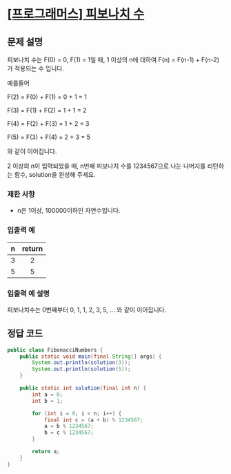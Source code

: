 # [\[프로그래머스\] 피보나치 수](https://programmers.co.kr/learn/courses/30/lessons/12945)

## 문제 설명

피보나치 수는 F(0) = 0, F(1) = 1일 때, 1 이상의 n에 대하여 F(n) = F(n-1) + F(n-2) 가 적용되는 수 입니다.

예를들어

F(2) = F(0) + F(1) = 0 + 1 = 1

F(3) = F(1) + F(2) = 1 + 1 = 2

F(4) = F(2) + F(3) = 1 + 2 = 3

F(5) = F(3) + F(4) = 2 + 3 = 5

와 같이 이어집니다.

2 이상의 n이 입력되었을 때, n번째 피보나치 수를 1234567으로 나눈 나머지를 리턴하는 함수, solution을 완성해 주세요.

### 제한 사항

* n은 1이상, 100000이하인 자연수입니다.

### 입출력 예

n | return
:---: | :---:
3 | 2
5 | 5

### 입출력 예 설명

피보나치수는 0번째부터 0, 1, 1, 2, 3, 5, ... 와 같이 이어집니다.

## 정답 코드

```java
public class FibonacciNumbers {
    public static void main(final String[] args) {
        System.out.println(solution(3));
        System.out.println(solution(5));
    }

    public static int solution(final int n) {
        int a = 0;
        int b = 1;

        for (int i = 0; i < n; i++) {
            final int c = (a + b) % 1234567;
            a = b % 1234567;
            b = c % 1234567;
        }

        return a;
    }
}
```
